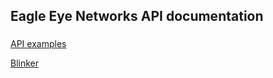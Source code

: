 ## Eagle Eye Networks API documentation

###
[API examples](/EE-API-examples)

[Blinker](/EE-blinker)
